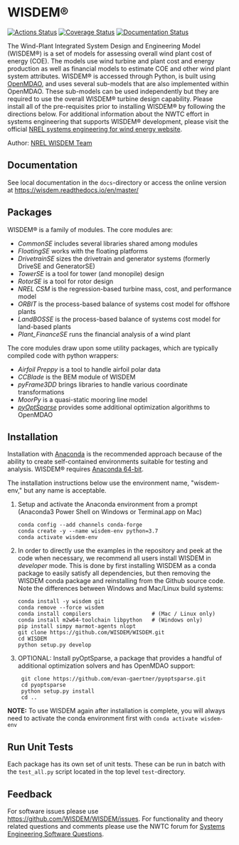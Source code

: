 # WISDEM&reg;

[![Actions Status](https://github.com/WISDEM/WISDEM/workflows/CI_WISDEM/badge.svg?branch=develop)](https://github.com/WISDEM/WISDEM/actions)
[![Coverage Status](https://coveralls.io/repos/github/WISDEM/WISDEM/badge.svg?branch=develop)](https://coveralls.io/github/WISDEM/WISDEM?branch=develop)
[![Documentation Status](https://readthedocs.org/projects/wisdem/badge/?version=master)](https://wisdem.readthedocs.io/en/master/?badge=master)


The Wind-Plant Integrated System Design and Engineering Model (WISDEM&reg;) is a set of models for assessing overall wind plant cost of energy (COE). The models use wind turbine and plant cost and energy production as well as financial models to estimate COE and other wind plant system attributes. WISDEM&reg; is accessed through Python, is built using [OpenMDAO](https://openmdao.org/), and uses several sub-models that are also implemented within OpenMDAO. These sub-models can be used independently but they are required to use the overall WISDEM&reg; turbine design capability. Please install all of the pre-requisites prior to installing WISDEM&reg; by following the directions below. For additional information about the NWTC effort in systems engineering that supports WISDEM&reg; development, please visit the official [NREL systems engineering for wind energy website](https://www.nrel.gov/wind/systems-engineering.html).

Author: [NREL WISDEM Team](mailto:systems.engineering@nrel.gov)

## Documentation

See local documentation in the `docs`-directory or access the online version at <https://wisdem.readthedocs.io/en/master/>

## Packages

WISDEM&reg; is a family of modules.  The core modules are:

* _CommonSE_ includes several libraries shared among modules
* _FloatingSE_ works with the floating platforms
* _DrivetrainSE_ sizes the drivetrain and generator systems (formerly DriveSE and GeneratorSE)
* _TowerSE_ is a tool for tower (and monopile) design
* _RotorSE_ is a tool for rotor design
* _NREL CSM_ is the regression-based turbine mass, cost, and performance model
* _ORBIT_ is the process-based balance of systems cost model for offshore plants
* _LandBOSSE_ is the process-based balance of systems cost model for land-based plants
* _Plant_FinanceSE_ runs the financial analysis of a wind plant

The core modules draw upon some utility packages, which are typically compiled code with python wrappers:

* _Airfoil Preppy_ is a tool to handle airfoil polar data
* _CCBlade_ is the BEM module of WISDEM
* _pyFrame3DD_ brings libraries to handle various coordinate transformations
* _MoorPy_ is a quasi-static mooring line model
* [_pyOptSparse_](https://github.com/mdolab/pyoptsparse) provides some additional optimization algorithms to OpenMDAO


## Installation

Installation with [Anaconda](https://www.anaconda.com) is the recommended approach because of the ability to create self-contained environments suitable for testing and analysis.  WISDEM&reg; requires [Anaconda 64-bit](https://www.anaconda.com/distribution/).

The installation instructions below use the environment name, "wisdem-env," but any name is acceptable.

1.  Setup and activate the Anaconda environment from a prompt (Anaconda3 Power Shell on Windows or Terminal.app on Mac)

        conda config --add channels conda-forge
        conda create -y --name wisdem-env python=3.7
        conda activate wisdem-env

2.  In order to directly use the examples in the repository and peek at the code when necessary, we recommend all users install WISDEM in *developer* mode.  This is done by first installing WISDEM as a conda package to easily satisfy all dependencies, but then removing the WISDEM conda package and reinstalling from the Github source code.  Note the differences between Windows and Mac/Linux build systems:

        conda install -y wisdem git
        conda remove --force wisdem
        conda install compilers                   # (Mac / Linux only)
        conda install m2w64-toolchain libpython   # (Windows only)
        pip install simpy marmot-agents nlopt
        git clone https://github.com/WISDEM/WISDEM.git
        cd WISDEM
        python setup.py develop


3. OPTIONAL: Install pyOptSparse, a package that provides a handful of additional optimization solvers and has OpenMDAO support:

        git clone https://github.com/evan-gaertner/pyoptsparse.git
        cd pyoptsparse
        python setup.py install
        cd ..


**NOTE:** To use WISDEM again after installation is complete, you will always need to activate the conda environment first with `conda activate wisdem-env`


## Run Unit Tests

Each package has its own set of unit tests.  These can be run in batch with the `test_all.py` script located in the top level `test`-directory.

## Feedback

For software issues please use <https://github.com/WISDEM/WISDEM/issues>.  For functionality and theory related questions and comments please use the NWTC forum for [Systems Engineering Software Questions](https://wind.nrel.gov/forum/wind/viewtopic.php?f=34&t=1002).
